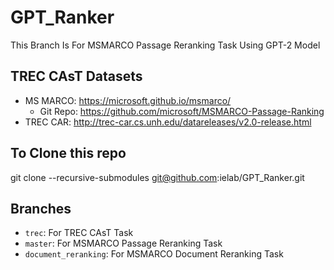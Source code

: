 # GPT_Ranker

This Branch Is For MSMARCO Passage Reranking Task Using GPT-2 Model

## TREC CAsT Datasets

- MS MARCO: https://microsoft.github.io/msmarco/  
  - Git Repo: https://github.com/microsoft/MSMARCO-Passage-Ranking
- TREC CAR: http://trec-car.cs.unh.edu/datareleases/v2.0-release.html

## To Clone this repo

git clone --recursive-submodules git@github.com:ielab/GPT_Ranker.git

## Branches

- `trec`: For TREC CAsT Task
- `master`: For MSMARCO Passage Reranking Task
- `document_reranking`: For MSMARCO Document Reranking Task